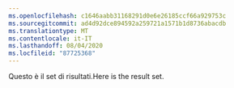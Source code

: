 ```yaml
---
ms.openlocfilehash: c1646aabb31168291d0e6e26185ccf66a929753c
ms.sourcegitcommit: ad4d92dce894592a259721a1571b1d8736abacdb
ms.translationtype: MT
ms.contentlocale: it-IT
ms.lasthandoff: 08/04/2020
ms.locfileid: "87725368"
---
```

 <span data-ttu-id="9026a-101">Questo è il set di risultati.</span><span class="sxs-lookup"><span data-stu-id="9026a-101">Here is the result set.</span></span> 